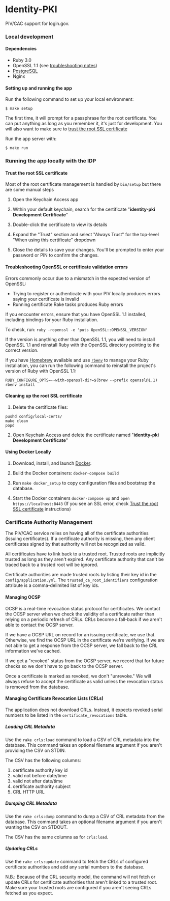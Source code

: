 Identity-PKI
============

PIV/CAC support for login.gov.

### Local development

#### Dependencies

- Ruby 3.0
- OpenSSL 1.1 (see [troubleshooting notes](#troubleshooting-openssl-or-certificate-validation-errors))
- [PostgreSQL](http://www.postgresql.org/download/)
- Nginx

#### Setting up and running the app

Run the following command to set up your local environment:

```
$ make setup
```

The first time, it will prompt for a passphrase for the root certificate. You can put anything as long as you remember it, it's just for development. You will also want to make sure to [trust the root SSL certificate](#trust-the-root-ssl-certificate)

Run the app server with:

```
$ make run
```

### Running the app locally with the IDP

#### Trust the root SSL certificate

Most of the root certificate management is handled by `bin/setup` but there are some manual steps

1. Open the Keychain Access app

2. Within your default keychain, search for the certificate "**identity-pki Development Certificate**"

3. Double-click the certificate to view its details

4. Expand the "Trust" section and select "Always Trust" for the top-level "When using this certificate" dropdown

5. Close the details to save your changes. You'll be prompted to enter your password or PIN to confirm the changes.

#### Troubleshooting OpenSSL or certificate validation errors

Errors commonly occur due to a mismatch in the expected version of OpenSSL:

- Trying to register or authenticate with your PIV locally produces errors saying your certificate is invalid
- Running certificate Rake tasks produces Ruby errors

If you encounter errors, ensure that you have OpenSSL 1.1 installed, including bindings for your Ruby installation.

To check, run: `ruby -ropenssl -e 'puts OpenSSL::OPENSSL_VERSION'`

If the version is anything other than OpenSSL 1.1, you will need to install OpenSSL 1.1 and reinstall Ruby with the OpenSSL directory pointing to the correct version.

If you have [Homebrew](https://brew.sh/) available and use [`rbenv`](https://github.com/rbenv/rbenv) to manage your Ruby installation, you can run the following command to reinstall the project's version of Ruby with OpenSSL 1.1:

```
RUBY_CONFIGURE_OPTS=--with-openssl-dir=$(brew --prefix openssl@1.1) rbenv install
```

#### Cleaning up the root SSL certificate

1. Delete the certificate files:

  ```
  pushd config/local-certs/
  make clean
  popd
  ```

2. Open Keychain Access and delete the certificate named "**identity-pki Development Certificate**"

#### Using Docker Locally

1. Download, install, and launch [Docker](https://www.docker.com/products/docker-desktop).

1. Build the Docker containers: `docker-compose build`

1. Run `make docker_setup` to copy configuration files and bootstrap the database.

1. Start the Docker containers `docker-compose up` and `open https://localhost:8443` (If you see an SSL error, check [Trust the root SSL certificate](#trust-the-root-ssl-certificate) instructions)


### Certificate Authority Management

The PIV/CAC service relies on having all of the certificate authorities (issuing
certificates). If a certificate authority is missing, then any client certificates
signed by that authority will not be recognized as valid.

All certificates have to link back to a trusted root. Trusted roots are implicitly
trusted as long as they aren't expired. Any certificate authority that can't be
traced back to a trusted root will be ignored.

Certificate authorities are made trusted roots by listing their key id in the
`config/application.yml`. The `trusted_ca_root_identifiers` configuration attribute
is a comma-delimited list of key ids.

#### Managing OCSP

OCSP is a real-time revocation status protocol for certificates. We contact the OCSP
server when we check the validity of a certificate rather than relying on a periodic
refresh of CRLs. CRLs become a fall-back if we aren't able to contact the OCSP server.

If we have a OCSP URL on record for an issuing certificate, we use that. Otherwise, we
find the OCSP URL in the certificate we're verifying. If we are not able to get a
response from the OCSP server, we fall back to the CRL information we've cached.

If we get a "revoked" status from the OCSP server, we record that for future checks so
we don't have to go back to the OCSP server.

Once a certificate is marked as revoked, we don't "unrevoke." We will always refuse to
accept the certificate as valid unless the revocation status is removed from the
database.

#### Managing Certificate Revocation Lists (CRLs)

The application does not download CRLs. Instead, it expects revoked serial numbers to
be listed in the `certificate_revocations` table.

##### Loading CRL Metadata

Use the `rake crls:load` command to load a CSV of CRL metadata into the database. This
command takes an optional filename argument if you aren't providing the CSV on STDIN.

The CSV has the following columns:
1. certificate authority key id
2. valid not before date/time
3. valid not after date/time
4. certificate authority subject
5. CRL HTTP URL

##### Dumping CRL Metadata

Use the `rake crls:dump` command to dump a CSV of CRL metadata from the database. This
command takes an optional filename argument if you aren't wanting the CSV on STDOUT.

The CSV has the same columns as for `crls:load`.

##### Updating CRLs

Use the `rake crls:update` command to fetch the CRLs of configured certificate authorities
and add any serial numbers to the database.

N.B.: Because of the CRL security model, the command will not fetch or update CRLs for
certificate authorities that aren't linked to a trusted root. Make sure your trusted roots
are configured if you aren't seeing CRLs fetched as you expect.
